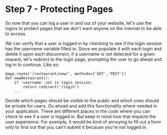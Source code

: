 # Step 7 - Protecting Pages

So now that you can log a user in and out of your website, let's use the logins to protect pages that we don't want anyone on the internet to be able to access.

We can verify that a user is logged in by checking to see if the login session has the username variable filled in. Since we populate it with each login and delete it upon each disconnect, if a username is not detected for a given request, let's redirect to the login page, prompting the user to go ahead and log in to continue. Like so:
```
@app.route('/restaurant/new/', methods=['GET','POST'])
def newRestaurant():
    if 'username' not in login_session:
        return redirect('/login')
    ...
```
Decide which pages should be visible to the public and which ones should be private for users. Go ahead and add this functionality where needed in your application. There are different places in the code where you can check to see if a user is logged in. But keep in mind how that impacts the user experience. For example, it would be kind of annoying to fill out a form only to find out that you can't submit it because you're not logged in. 
